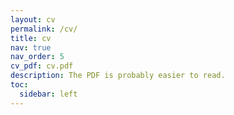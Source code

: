 ```yaml
---
layout: cv
permalink: /cv/
title: cv
nav: true
nav_order: 5
cv_pdf: cv.pdf
description: The PDF is probably easier to read.
toc:
  sidebar: left
---
```

